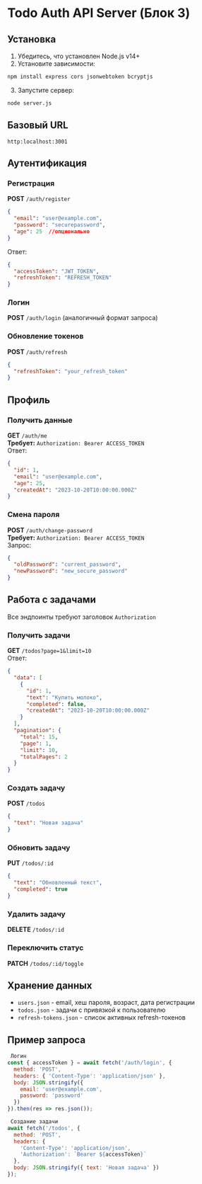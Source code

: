  # Todo Auth API Server (Блок 3)

 ## Установка
 1. Убедитесь, что установлен Node.js v14+
 2. Установите зависимости:
 ```bash
 npm install express cors jsonwebtoken bcryptjs
 ```
 3. Запустите сервер:
 ```bash
 node server.js
 ```

 ## Базовый URL
 `http:localhost:3001`

 ## Аутентификация

 ### Регистрация
 **POST** `/auth/register`
 ```json
 {
   "email": "user@example.com",
   "password": "securepassword",
   "age": 25  //опционально
 }
 ```
 Ответ:
 ```json
 {
   "accessToken": "JWT_TOKEN",
   "refreshToken": "REFRESH_TOKEN"
 }
 ```

 ### Логин
 **POST** `/auth/login` (аналогичный формат запроса)

 ### Обновление токенов
 **POST** `/auth/refresh`
 ```json
 {
   "refreshToken": "your_refresh_token"
 }
 ```

 ## Профиль

 ### Получить данные
 **GET** `/auth/me`  
 **Требует:** `Authorization: Bearer ACCESS_TOKEN`  
 Ответ:
 ```json
 {
   "id": 1,
   "email": "user@example.com",
   "age": 25,
   "createdAt": "2023-10-20T10:00:00.000Z"
 }
 ```

 ### Смена пароля
 **POST** `/auth/change-password`  
 **Требует:** `Authorization: Bearer ACCESS_TOKEN`  
 Запрос:
 ```json
 {
   "oldPassword": "current_password",
   "newPassword": "new_secure_password"
 }
 ```

 ## Работа с задачами
 Все эндпоинты требуют заголовок `Authorization`

 ### Получить задачи
 **GET** `/todos?page=1&limit=10`  
 Ответ:
 ```json
 {
   "data": [
     {
       "id": 1,
       "text": "Купить молоко",
       "completed": false,
       "createdAt": "2023-10-20T10:00:00.000Z"
     }
   ],
   "pagination": {
     "total": 15,
     "page": 1,
     "limit": 10,
     "totalPages": 2
   }
 }
 ```

 ### Создать задачу
 **POST** `/todos`
 ```json
 {
   "text": "Новая задача"
 }
 ```

 ### Обновить задачу
 **PUT** `/todos/:id`
 ```json
 {
   "text": "Обновленный текст",
   "completed": true
 }
 ```

 ### Удалить задачу
 **DELETE** `/todos/:id`

 ### Переключить статус
 **PATCH** `/todos/:id/toggle`

 ## Хранение данных
 - `users.json` - email, хеш пароля, возраст, дата регистрации
 - `todos.json` - задачи с привязкой к пользователю
 - `refresh-tokens.json` - список активных refresh-токенов

 ## Пример запроса
 ```javascript
  Логин
 const { accessToken } = await fetch('/auth/login', {
   method: 'POST',
   headers: { 'Content-Type': 'application/json' },
   body: JSON.stringify({ 
     email: 'user@example.com',
     password: 'password' 
   })
 }).then(res => res.json());

  Создание задачи
 await fetch('/todos', {
   method: 'POST',
   headers: {
     'Content-Type': 'application/json',
     'Authorization': `Bearer ${accessToken}`
   },
   body: JSON.stringify({ text: 'Новая задача' })
 });
 ```

